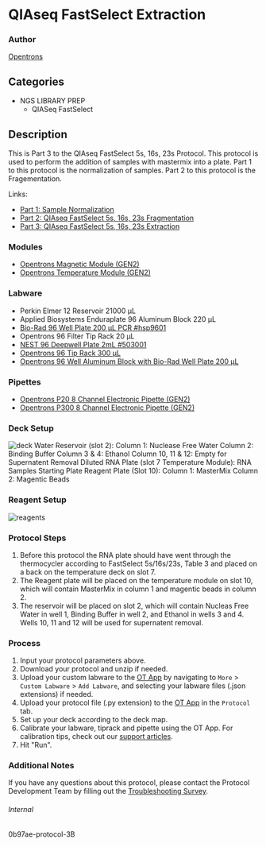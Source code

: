 # QIAseq FastSelect Extraction


### Author
[Opentrons](https://opentrons.com/)


## Categories
* NGS LIBRARY PREP
	* QIASeq FastSelect


## Description
This is Part 3 to the QIAseq FastSelect 5s, 16s, 23s Protocol. This protocol is used to perform the addition of samples with mastermix into a plate.
Part 1 to this protocol is the normalization of samples.
Part 2 to this protocol is the Fragementation.

Links:
* [Part 1: Sample Normalization](http://protocols.opentrons.com/protocol/0b97ae)
* [Part 2: QIAseq FastSelect 5s, 16s, 23s Fragmentation](http://protocols.opentrons.com/protocol/0b97ae-protocol-2B)
* [Part 3: QIAseq FastSelect 5s, 16s, 23s Extraction](http://protocols.opentrons.com/protocol/0b97ae-protocol-3B)


### Modules
* [Opentrons Magnetic Module (GEN2)](https://shop.opentrons.com/magnetic-module-gen2/)
* [Opentrons Temperature Module (GEN2)](https://shop.opentrons.com/temperature-module-gen2/)


### Labware
* Perkin Elmer 12 Reservoir 21000 µL
* Applied Biosystems Enduraplate 96 Aluminum Block 220 µL
* [Bio-Rad 96 Well Plate 200 µL PCR #hsp9601](http://www.bio-rad.com/en-us/sku/hsp9601-hard-shell-96-well-pcr-plates-low-profile-thin-wall-skirted-white-clear?ID=hsp9601)
* Opentrons 96 Filter Tip Rack 20 µL
* [NEST 96 Deepwell Plate 2mL #503001](http://www.cell-nest.com/page94?product_id=101&_l=en)
* [Opentrons 96 Tip Rack 300 µL](https://shop.opentrons.com/collections/opentrons-tips/products/opentrons-300ul-tips)
* [Opentrons 96 Well Aluminum Block with Bio-Rad Well Plate 200 µL](https://shop.opentrons.com/collections/hardware-modules/products/aluminum-block-set)


### Pipettes
* [Opentrons P20 8 Channel Electronic Pipette (GEN2)](https://shop.opentrons.com/8-channel-electronic-pipette/)
* [Opentrons P300 8 Channel Electronic Pipette (GEN2)](https://shop.opentrons.com/8-channel-electronic-pipette/)


### Deck Setup
![deck](https://opentrons-protocol-library-website.s3.amazonaws.com/custom-README-images/0b97ae/3F240714-EB34-4978-97F6-5BD0739E874B_1_105_c.jpeg)
Water Reservoir (slot 2):
	Column 1: Nuclease Free Water
	Column 2: Binding Buffer
	Column 3 & 4: Ethanol
	Column 10, 11 & 12: Empty for Supernatent Removal
Diluted RNA Plate (slot 7 Temperature Module):
	RNA Samples Starting Plate
Reagent Plate (Slot 10):
	Column 1: MasterMix
	Column 2: Magentic Beads

### Reagent Setup
![reagents](https://opentrons-protocol-library-website.s3.amazonaws.com/custom-README-images/0b97ae/part+4/reagen.jpg)


### Protocol Steps
1. Before this protocol the RNA plate should have went through the thermocycler according to FastSelect 5s/16s/23s, Table 3 and placed on a back on the temperature deck on slot 7.
2. The Reagent plate will be placed on the temperature module on slot 10, which will contain MasterMix in column 1 and magentic beads in column 2.
3. The reservoir will be placed on slot 2, which will contain Nucleas Free Water in well 1, Binding Buffer in well 2, and Ethanol in wells 3 and 4. Wells 10, 11 and 12 will be used for supernatent removal.



### Process
1. Input your protocol parameters above.
2. Download your protocol and unzip if needed.
3. Upload your custom labware to the [OT App](https://opentrons.com/ot-app) by navigating to `More` > `Custom Labware` > `Add Labware`, and selecting your labware files (.json extensions) if needed.
4. Upload your protocol file (.py extension) to the [OT App](https://opentrons.com/ot-app) in the `Protocol` tab.
5. Set up your deck according to the deck map.
6. Calibrate your labware, tiprack and pipette using the OT App. For calibration tips, check out our [support articles](https://support.opentrons.com/en/collections/1559720-guide-for-getting-started-with-the-ot-2).
7. Hit "Run".


### Additional Notes
If you have any questions about this protocol, please contact the Protocol Development Team by filling out the [Troubleshooting Survey](https://protocol-troubleshooting.paperform.co/).


###### Internal
0b97ae-protocol-3B
